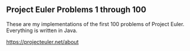 Project Euler Problems 1 through 100
-----------------------------------------

These are my implementations of the first 100 problems of Project Euler. Everything is written in Java.

https://projecteuler.net/about